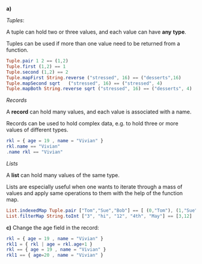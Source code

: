 **a)** 

*Tuples*:

A tuple can hold two or three values, and each value can have **any** **type**.

Tuples can be used if more than one value need to be returned from a function.

```elm
Tuple.pair 1 2 == (1,2)
Tuple.first (1,2) == 1
Tuple.second (1,2) == 2
Tuple.mapFirst String.reverse ("stressed", 16) == ("desserts",16) 
Tuple.mapSecond sqrt   ("stressed", 16) == ("stressed", 4)
Tuple.mapBoth String.reverse sqrt ("stressed", 16) == ("desserts", 4)
```

*Records*

A **record** can hold many values, and each value is associated with a name.

Records can be used to hold complex data, e.g. to hold three or more values of different types.

```elm
rkl = { age = 19 , name = "Vivian" }
rkl.name == "Vivian"
.name rkl == "Vivian"
```

*Lists*

A **list** can hold many values of the same type.

Lists are especially useful when one wants to iterate through a mass of values and apply same operations to them with the help of the function map.

```elm
List.indexedMap Tuple.pair ["Tom","Sue","Bob"] == [ (0,"Tom"), (1,"Sue"), (2,"Bob") ]
List.filterMap String.toInt ["3", "hi", "12", "4th", "May"] == [3,12]
```



**c)** Change the age field in the record:

```elm
rkl = { age = 19 , name = "Vivian" }
rkl1 = { rkl | age = rkl.age+1 }
rkl == { age = 19 , name = "Vivian" }
rkl1 == { age=20 , name = "Vivian" }
```
